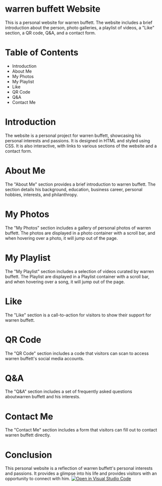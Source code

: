 # warren buffett Website
This is a personal website for warren buffett. The website includes a brief introduction about the person, photo galleries, a playlist of videos, a "Like" section, a QR code, Q&A, and a contact form.

# Table of Contents
* Introduction
* About Me
* My Photos
* My Playlist
* Like
* QR Code
* Q&A
* Contact Me
# Introduction
The website is a personal project for warren buffett, showcasing his personal interests and passions. It is designed in HTML and styled using CSS. It is also interactive, with links to various sections of the website and a contact form.

# About Me
The "About Me" section provides a brief introduction to warren buffett. The section details his background, education, business career, personal hobbies, interests, and philanthropy.

# My Photos
The "My Photos" section includes a gallery of personal photos of warren buffett. The photos are displayed in a photo container with a scroll bar, and when hovering over a photo, it will jump out of the page.

# My Playlist
The "My Playlist" section includes a selection of videos curated by warren buffett. The Playlist are displayed in a Playlist container with a scroll bar, and when hovering over a song, it will jump out of the page.

# Like
The "Like" section is a call-to-action for visitors to show their support for warren buffett.

# QR Code
The "QR Code" section includes a code that visitors can scan to access warren buffett's social media accounts.

# Q&A
The "Q&A" section includes a set of frequently asked questions aboutwarren buffett and his interests.

# Contact Me
The "Contact Me" section includes a form that visitors can fill out to contact warren buffett directly.

# Conclusion
This personal website is a reflection of warren buffett's personal interests and passions. It provides a glimpse into his life and provides visitors with an opportunity to connect with him.
[![Open in Visual Studio Code](https://classroom.github.com/assets/open-in-vscode-c66648af7eb3fe8bc4f294546bfd86ef473780cde1dea487d3c4ff354943c9ae.svg)](https://classroom.github.com/online_ide?assignment_repo_id=10494143&assignment_repo_type=AssignmentRepo)
